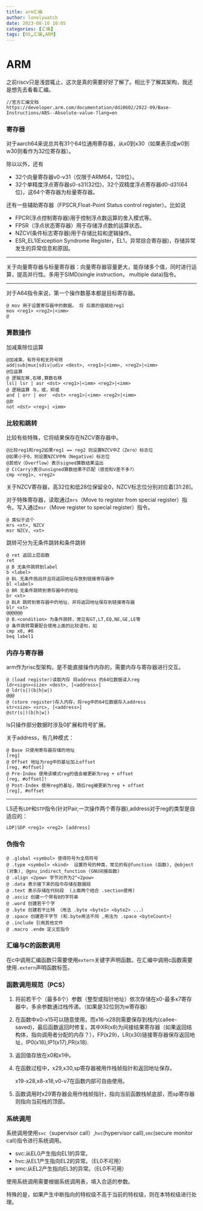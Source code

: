 ```yaml
---
title: arm汇编
author: lonelywatch
date: 2023-08-10 10:05
categories: [汇编]
tags: [OS,汇编,ARM]
---
```


# ARM

之前riscv只是浅尝辄止，这次是真的需要好好了解了。相比于了解其架构，我还是想先去看看汇编。

```
//官方汇编文档
https://developer.arm.com/documentation/ddi0602/2022-09/Base-Instructions/ABS--Absolute-value-?lang=en

```

### 寄存器

对于aarch64来说总共有31个64位通用寄存器，从x0到x30（如果表示成w0到w30则看作为32位寄存器）。

除以以外，还有

- 32个向量寄存器v0-v31（仅限于ARM64，128位）。
- 32个单精度浮点寄存器s0-s31(32位)，32个双精度浮点寄存器d0-d31(64位)，这64个寄存器为标量寄存器。

还有一些辅助寄存器（FPSCR,Float-Point Status control register）。比如说 

- FPCR(浮点控制寄存器)用于控制浮点数运算的舍入模式等。
- FPSR（浮点状态寄存器）用于存储浮点数的运算状态。 
- NZCV(条件标志寄存器)用于存储比较和逻辑操作。
- ESR_EL1(Exception Syndrome Register，EL1，异常综合寄存器)，存储异常发生的异常信息和原因。

---

关于向量寄存器与标量寄存器：向量寄存器容量更大，能存储多个值，同时进行运算，提高并行性。多用于SIMD(single instruction， multiple data)指令。

---

对于A64指令来说，第一个操作数基本都是目标寄存器。

```assembly
@ mov 用于设置寄存器中的数据。 将 后面的值赋给reg1
mov <reg1> <reg2>|<imm>
@
```

### 算数操作

加减乘除位运算

```assembly
@加减乘，有符号和无符号除
add|sub|mux|sdiv|udiv <dest>, <reg1>|<imm>, <reg2>|<imm>
@位运算
@ 逻辑左移,右移,算数右移
lsl| lsr | asr <dst> <reg1>|<imm> <reg2>|<imm> 
@ 逻辑运算 与，或，抑或
and | orr | eor  <dst> <reg1>|<imm> <reg2>|<imm>
@非 
not <dst> <reg>| <imm>
```

### 比较和跳转

比较有些特殊，它将结果保存在NZCV寄存器中。

```assembly
@比较reg1和reg2如果reg1 == reg2 则设置NZCV中Z（Zero）标志位
@如果小于0，则设置NZCV中N（Negative）标志位
@其他V（Overflow）表示signed算数结果溢出
@ C(Carry)表示unsigned算数结果不匹配（感觉和V差不多?）
cmp <reg1>, <reg2>
```

关于NZCV寄存器，高32位和低28位保留全0，NZCV标志位分别对应着[31:28]。

对于特殊寄存器，读取通过`mrs`（Move to register from special register）指令。写入通过`msr`（Move register to special register）指令。

```assembly
@ 类似于这个
mrs <xt>, NZCV
msr NZCV, <xt>
```

跳转可分为无条件跳转和条件跳转

```assembly
@ ret 返回上层函数
ret
@ B 无条件跳转到label
b <label>
@ BL 无条件挑战并且将返回地址存放到链接寄存器中
bl <label>
@ BR 无条件跳转到寄存器中的地址
br <xt>
@ BLR 跳转到寄存器中的地址，并将返回地址保存到链接寄存器
blr <xt>
@@@@@@
@ B.<condition> 为条件跳转，常见有GT,LT,EQ,NE,GE,LE等
@ 条件跳转需要配合使用上面的比较语句，如
cmp x0, #0
beq label1
```



### 内存与寄存器

arm作为risc型架构，是不能直接操作内存的，需要内存与寄存器进行交互。

```assembly
@ (load register)读取内存 将address 的64位数据读入reg
ldr<sign><size> <dest>, [<address>]
@ ldr(s|)(b|h|w|)
@@@
@ (store register)存入内存，将reg中的64位数据存入address
str<size> <src>, [<address>]
@str(s|)(b|h|w|)
```

ls只操作部分数据时涉及0扩展和符号扩展。

关于address，有几种模式：

```assembly
@ Base 只使用寄存器存储的地址 
[reg]
@ Offset 地址为reg中的基址加上offset
[reg, #offset] 
@ Pre-Index 使用该模式reg的值会被更新为reg + offset
[reg, #offset]!
@ Post-Index 使用reg的基址，随后reg被更新为reg + offset
[reg], #offset
```

---

LS还有`LDP`和`STP`指令(针对Pair,一次操作两个寄存器),address对于reg的类型是自适应的：

```assembly
LDP|SDP <reg1> <reg2> [address]
```







### 伪指令

```assembly
@ .global <symbol> 使得符号为全局符号
@ .type <symbol> <kind>  设置符号的种类，常见的有@function (函数), @object (对象), @gnu_indirect_function (GNU间接函数)
@ .align <2pow> 字节对齐为2^<2pow>
@ .data 表示接下来的指令存储在数据段
@ .text 表示存储在代码段  (上面两个结合 .section使用)
@ .asciz 创建一个带有0的字符串
@ .word 创建若干个字
@ .byte 创建若干比特 （用法 .byte <byte1> <byte2> ...）
@ .space 创建若干字节 (和.byte用法不同 ,用法为 .space <byteCount>)
@ .include 引用其他文件
@ .macro .endm 定义宏指令
```

### 汇编与C的函数调用

在c中调用汇编函数只需要使用`extern`关键字声明函数。在汇编中调用c函数需要使用`.extern`声明函数标签。

### 函数调用规范（PCS）

1. 将前若干个（最多8个）参数（整型或指针地址）依次存储在x0-最多x7寄存器中，多余参数通过栈传递。（如果是32位则为w寄存器）

2. 在函数中x0-x15可以随意使用，而x16-x28则需要保存到栈内(callee-saved)，最后函数返回时修复。其中XR(x8)为间接结果寄存器（如果返回结构体，指向调用者分配的内存？），FP(x29)，LR(x30)链接寄存器保存返回地址，IP0(x16),IP1(x17),PR(x18).

3. 返回值存放在x0和x1中。

4. 在函数过程中，x29,x30,sp寄存器被用作栈帧指针和返回地址保存。

   x19-x28,x8-x18,v0-v7在函数内部可自由使用。

5. 函数调用时x29寄存器会用作栈帧指针，指向当前函数栈帧底部，而sp寄存器则指向当前栈的顶部。

### 系统调用

系统调用使用`svc`（supervisor call）,`hvc`(hypervisor call),`smc`(secure monitor call)指令进行系统调用。

-  svc:从EL0产生指向EL1的异常。
- hvc:从EL1产生指向EL2的异常。（EL0不可用）
- smc:从EL2产生指向EL3的异常。（EL0不可用）

使用系统调用需要根据系统调用表，填入合适的参数。

特殊的是，如果产生中断指向的特权级不高于当前的特权级，则在本特权级进行处理。

